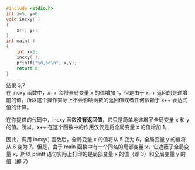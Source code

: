 ```c
#include <stdio.h>
int x=5, y=6;
void incxy( )
{
    x++; y++;
}
int main( )
{
    int x=3;
    incxy( );
    printf("%d,%d\n", x,y);
    return 0;
}
```
结果 3,7  
在 incxy 函数中，x++ 会将全局变量 x 的值增加 1，但是由于 x++ 返回的是递增前的值，所以这个操作实际上不会影响函数的返回值或者任何依赖于 x++ 表达式值的计算。

在你提供的代码中，incxy 函数**没有返回值**，它只是简单地递增了全局变量 x 和 y 的值。所以，x++ 在这个函数中的作用仅仅是将全局变量 x 的值增加 1。

因此，调用 incxy() 函数后，全局变量 x 的值将从 5 变为 6，全局变量 y 的值将从 6 变为 7。但是，由于 main 函数中有一个同名的局部变量 x，它遮蔽了全局变量 x，所以 printf 语句实际上打印的是局部变量 x 的值（即 3）和全局变量 y 的值（即 7）
